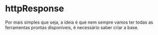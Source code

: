 # httpResponse

Por mais simples que seja, a ideia é que nem sempre vamos ter todas as ferramentas prontas disponíveis, é necessário saber criar a base.
